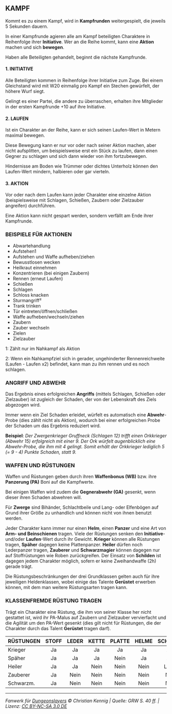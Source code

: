 ## KAMPF

Kommt es zu einem Kampf, wird in **Kampfrunden** weitergespielt, die jeweils 5 Sekunden dauern.

In einer Kampfrunde agieren alle am Kampf beteiligten Charaktere in Reihenfolge ihrer **Initiative**. Wer an die Reihe kommt, kann eine **Aktion** machen und sich **bewegen**.

Haben alle Beteiligten gehandelt, beginnt die nächste Kampfrunde.

#### 1. INITIATIVE

Alle Beteiligten kommen in Reihenfolge ihrer Initiative zum Zuge. Bei einem Gleichstand wird mit W20 einmalig pro Kampf ein Stechen gewürfelt, der höhere Wurf siegt.

Gelingt es einer Partei, die andere zu überraschen, erhalten ihre Mitglieder in der ersten Kampfrunde +10 auf ihre Initiative.

#### 2. LAUFEN

Ist ein Charakter an der Reihe, kann er sich seinen Laufen-Wert in Metern maximal bewegen.

Diese Bewegung kann er nur vor oder nach seiner Aktion machen, aber nicht aufsplitten, um beispielsweise erst ein Stück zu laufen, dann einen Gegner zu schlagen und sich dann wieder von ihm fortzubewegen.

Hindernisse am Boden wie Trümmer oder dichtes Unterholz können den Laufen-Wert mindern, halbieren oder gar vierteln.

#### 3. AKTION

Vor oder nach dem Laufen kann jeder Charakter eine einzelne Aktion (beispielsweise mit Schlagen, Schießen,
Zaubern oder Zielzauber angreifen) durchführen.

Eine Aktion kann nicht gespart werden, sondern verfällt am Ende ihrer Kampfrunde.

### BEISPIELE FÜR AKTIONEN

- Abwartehandlung
- Aufstehen1
- Aufstehen und Waffe aufheben/ziehen
- Bewusstlosen wecken
- Heilkraut einnehmen
- Konzentrieren (bei einigen Zaubern)
- Rennen (erneut Laufen)
- Schießen
- Schlagen
- Schloss knacken
- Sturmangriff²
- Trank trinken
- Tür eintreten/öffnen/schließen
- Waffe aufheben/wechseln/ziehen
- Zaubern
- Zauber wechseln
- Zielen
- Zielzauber

1: Zählt nur im Nahkampf als Aktion

2: Wenn ein Nahkampfziel sich in gerader,
ungehinderter Rennenreichweite (Laufen - Laufen x2) befindet, kann man zu ihm rennen und es noch schlagen.

### ANGRIFF UND ABWEHR

Das Ergebnis eines erfolgreichen **Angriffs** (mittels Schlagen, Schießen oder Zielzauber) ist zugleich der Schaden, der von der Lebenskraft des Ziels abgezogen wird.

Immer wenn ein Ziel Schaden erleidet, würfelt es automatisch eine **Abwehr**-Probe (dies zählt nicht als Aktion), wodurch bei einer erfolgreichen Probe der Schaden um das Ergebnis reduziert wird.

**Beispiel**: _Der Zwergenkrieger Gruffneck (Schlagen 12) trifft einen Orkkrieger (Abwehr 15) erfolgreich mit einer 9. Der Ork würfelt augenblicklich eine Abwehr-Probe, die ihm mit 4 gelingt. Somit erhält der Orkkrieger lediglich 5 (= 9 - 4) Punkte Schaden, statt 9._

### WAFFEN UND RÜSTUNGEN

Waffen und Rüstungen geben durch ihren **Waffenbonus (WB)** bzw. ihre **Panzerung (PA)** Boni auf die Kampfwerte.

Bei einigen Waffen wird zudem die **Gegnerabwehr (GA)** gesenkt, wenn dieser ihren Schaden abwehren will.

Für **Zwerge** sind Bihänder, Schlachtbeile und Lang- oder Elfenbögen auf Grund ihrer Größe zu unhandlich und können nicht von ihnen benutzt werden.

Jeder Charakter kann immer nur einen **Helm**, einen **Panzer** und eine Art von **Arm- und Beinschienen** tragen. Viele der Rüstungen senken den **Initiative**- und/oder **Laufen**-Wert durch ihr Gewicht. **Krieger** können alle Rüstungen tragen, **Späher** dagegen keine Plattenpanzer. **Heiler** dürfen noch Lederpanzer tragen, **Zauberer** und **Schwarzmagier** können dagegen nur auf Stoffrüstungen wie Roben zurückgreifen. Der Einsatz von **Schilden** ist dagegen jedem Charakter möglich, sofern er keine Zweihandwaffe (2h) gerade trägt.

Die Rüstungsbeschränkungen der drei Grundklassen gelten auch für ihre jeweiligen Heldenklassen, wobei einige das Talente **Gerüstet** erwerben können, mit dem man weitere Rüstungsarten tragen kann.

### KLASSENFREMDE RÜSTUNG TRAGEN

Trägt ein Charakter eine Rüstung, die ihm von seiner Klasse her nicht gestattet ist, wird ihr PA-Malus auf Zaubern und Zielzauber vervierfacht und die Agilität um den PA-Wert gesenkt (dies gilt nicht für Rüstungen, die der Charakter durch das Talent **Gerüstet** tragen darf).

| RÜSTUNGEN | STOFF | LEDER | KETTE | PLATTE | HELME | SCHIENEN | SCHILDE |
| --------- | :---: | :---: | :---: | :----: | :---: | :------: | :-----: |
| Krieger   |  Ja   |  Ja   |  Ja   |   Ja   |  Ja   |   Alle   |  Alle   |
| Späher    |  Ja   |  Ja   |  Ja   |  Nein  |  Ja   |   Alle   |  Alle   |
| Heiler    |  Ja   |  Ja   | Nein  |  Nein  | Nein  |  Leder   |  Alle   |
| Zauberer  |  Ja   | Nein  | Nein  |  Nein  | Nein  |   Nein   |  Alle   |
| Schwarzm. |  Ja   | Nein  | Nein  |  Nein  | Nein  |   Nein   |  Alle   |

---

_Fanwerk für [Dungeonslayers](https://www.dungeonslayers.net/) © Christian Kennig | Quelle: GRW S. 40 ff. | Lizenz: [CC BY-NC-SA 3.0 DE](https://creativecommons.org/licenses/by-nc-sa/3.0/de/)_
